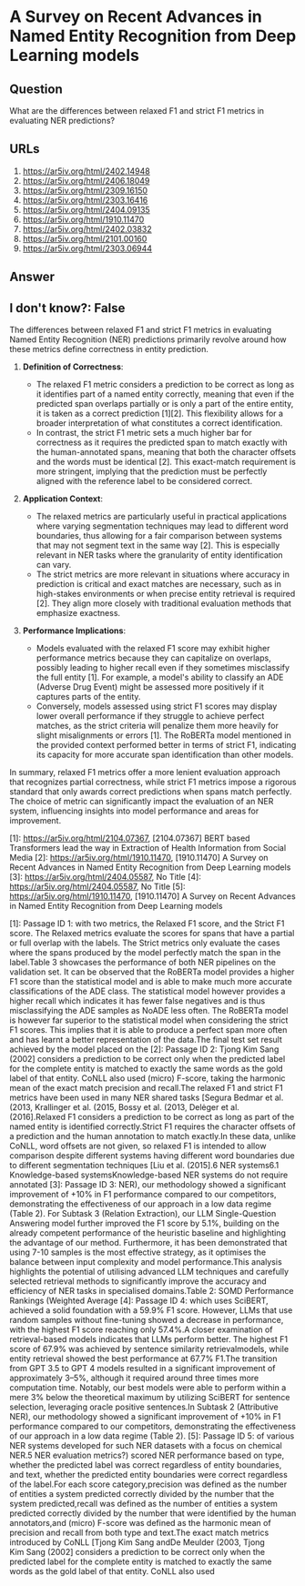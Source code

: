 # A Survey on Recent Advances in Named Entity Recognition from Deep Learning models

## Question

What are the differences between relaxed F1 and strict F1 metrics in evaluating NER predictions?

## URLs

1. https://ar5iv.org/html/2402.14948
2. https://ar5iv.org/html/2406.18049
3. https://ar5iv.org/html/2309.16150
4. https://ar5iv.org/html/2303.16416
5. https://ar5iv.org/html/2404.09135
6. https://ar5iv.org/html/1910.11470
7. https://ar5iv.org/html/2402.03832
8. https://ar5iv.org/html/2101.00160
9. https://ar5iv.org/html/2303.06944

## Answer

## I don't know?: False

The differences between relaxed F1 and strict F1 metrics in evaluating Named Entity Recognition (NER) predictions primarily revolve around how these metrics define correctness in entity prediction.

1. **Definition of Correctness**: 
   - The relaxed F1 metric considers a prediction to be correct as long as it identifies part of a named entity correctly, meaning that even if the predicted span overlaps partially or is only a part of the entire entity, it is taken as a correct prediction [1][2]. This flexibility allows for a broader interpretation of what constitutes a correct identification.
   - In contrast, the strict F1 metric sets a much higher bar for correctness as it requires the predicted span to match exactly with the human-annotated spans, meaning that both the character offsets and the words must be identical [2]. This exact-match requirement is more stringent, implying that the prediction must be perfectly aligned with the reference label to be considered correct.

2. **Application Context**:
   - The relaxed metrics are particularly useful in practical applications where varying segmentation techniques may lead to different word boundaries, thus allowing for a fair comparison between systems that may not segment text in the same way [2]. This is especially relevant in NER tasks where the granularity of entity identification can vary.
   - The strict metrics are more relevant in situations where accuracy in prediction is critical and exact matches are necessary, such as in high-stakes environments or when precise entity retrieval is required [2]. They align more closely with traditional evaluation methods that emphasize exactness.

3. **Performance Implications**:
   - Models evaluated with the relaxed F1 score may exhibit higher performance metrics because they can capitalize on overlaps, possibly leading to higher recall even if they sometimes misclassify the full entity [1]. For example, a model's ability to classify an ADE (Adverse Drug Event) might be assessed more positively if it captures parts of the entity.
   - Conversely, models assessed using strict F1 scores may display lower overall performance if they struggle to achieve perfect matches, as the strict criteria will penalize them more heavily for slight misalignments or errors [1]. The RoBERTa model mentioned in the provided context performed better in terms of strict F1, indicating its capacity for more accurate span identification than other models.

In summary, relaxed F1 metrics offer a more lenient evaluation approach that recognizes partial correctness, while strict F1 metrics impose a rigorous standard that only awards correct predictions when spans match perfectly. The choice of metric can significantly impact the evaluation of an NER system, influencing insights into model performance and areas for improvement.

[1]: https://ar5iv.org/html/2104.07367, [2104.07367] BERT based Transformers lead the way in Extraction of Health Information from Social Media
[2]: https://ar5iv.org/html/1910.11470, [1910.11470] A Survey on Recent Advances in Named Entity Recognition from Deep Learning models
[3]: https://ar5iv.org/html/2404.05587, No Title
[4]: https://ar5iv.org/html/2404.05587, No Title
[5]: https://ar5iv.org/html/1910.11470, [1910.11470] A Survey on Recent Advances in Named Entity Recognition from Deep Learning models

[1]: Passage ID 1: with two metrics, the Relaxed F1 score, and the Strict F1 score. The Relaxed metrics evaluate the scores for spans that have a partial or full overlap with the labels. The Strict metrics only evaluate the cases where the spans produced by the model perfectly match the span in the label.Table 3 showcases the performance of both NER pipelines on the validation set. It can be observed that the RoBERTa model provides a higher F1 score than the statistical model and is able to make much more accurate classifications of the ADE class. The statistical model however provides a higher recall which indicates it has fewer false negatives and is thus misclassifying the ADE samples as NoADE less often. The RoBERTa model is however far superior to the statistical model when considering the strict F1 scores. This implies that it is able to produce a perfect span more often and has learnt a better representation of the data.The final test set result achieved by the model placed on the
[2]: Passage ID 2: Tjong Kim Sang (2002] considers a prediction to be correct only when the predicted label for the complete entity is matched to exactly the same words as the gold label of that entity. CoNLL also used (micro) F-score, taking the harmonic mean of the exact match precision and recall.The relaxed F1 and strict F1 metrics have been used in many NER shared tasks [Segura Bedmar et al. (2013, Krallinger et al. (2015, Bossy et al. (2013, Delėger et al. (2016].Relaxed F1 considers a prediction to be correct as long as part of the named entity is identified correctly.Strict F1 requires the character offsets of a prediction and the human annotation to match exactly.In these data, unlike CoNLL, word offsets are not given, so relaxed F1 is intended to allow comparison despite different systems having different word boundaries due to different segmentation techniques [Liu et al. (2015].6 NER systems6.1 Knowledge-based systemsKnowledge-based NER systems do not require annotated
[3]: Passage ID 3: NER), our methodology showed a significant improvement of +10% in F1 performance compared to our competitors, demonstrating the effectiveness of our approach in a low data regime (Table 2). For Subtask 3 (Relation Extraction), our LLM Single-Question Answering model further improved the F1 score by 5.1%, building on the already competent performance of the heuristic baseline and highlighting the advantage of our method. Furthermore, it has been demonstrated that using 7-10 samples is the most effective strategy, as it optimises the balance between input complexity and model performance.This analysis highlights the potential of utilising advanced LLM techniques and carefully selected retrieval methods to significantly improve the accuracy and efficiency of NER tasks in specialised domains.Table 2: SOMD Performance Rankings (Weighted Average
[4]: Passage ID 4: which uses SciBERT, achieved a solid foundation with a 59.9% F1 score. However, LLMs that use random samples without fine-tuning showed a decrease in performance, with the highest F1 score reaching only 57.4%.A closer examination of retrieval-based models indicates that LLMs perform better. The highest F1 score of 67.9% was achieved by sentence similarity retrievalmodels, while entity retrieval showed the best performance at 67.7% F1.The transition from GPT 3.5 to GPT 4 models resulted in a significant improvement of approximately 3–5%, although it required around three times more computation time. Notably, our best models were able to perform within a mere 3% below the theoretical maximum by utilizing SciBERT for sentence selection, leveraging oracle positive sentences.In Subtask 2 (Attributive NER), our methodology showed a significant improvement of +10% in F1 performance compared to our competitors, demonstrating the effectiveness of our approach in a low data regime (Table 2).
[5]: Passage ID 5: of various NER systems developed for such NER datasets with a focus on chemical NER.5 NER evaluation metrics?) scored NER performance based on type, whether the predicted label was correct regardless of entity boundaries, and text, whether the predicted entity boundaries were correct regardless of the label.For each score category,precision was defined as the number of entities a system predicted correctly divided by the number that the system predicted,recall was defined as the number of entities a system predicted correctly divided by the number that were identified by the human annotators,and (micro) F-score was defined as the harmonic mean of precision and recall from both type and text.The exact match metrics introduced by CoNLL [Tjong Kim Sang andDe Meulder (2003, Tjong Kim Sang (2002] considers a prediction to be correct only when the predicted label for the complete entity is matched to exactly the same words as the gold label of that entity. CoNLL also used